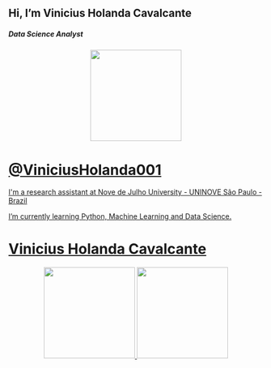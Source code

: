 
<h2> Hi, I’m Vinicius Holanda Cavalcante </h2>
<h5> Data Science Analyst </h5>


<div align="center">
  <a href="https://github.com/viniciusholanda001">
  <img height="180em" src="https://www.uninove.br/logo-uninove.svg"/>
</div>


# @ViniciusHolanda001

I'm a research assistant at Nove de Julho University - UNINOVE
São Paulo - Brazil

I’m currently learning Python, Machine Learning and Data Science.

# Vinicius Holanda Cavalcante
<div align="center">
  <a href="https://github.com/viniciusholanda001">
  <img height="180em" src="https://github-readme-stats.vercel.app/api?username=viniciusHolanda001&show_icons=true&theme=dark&include_all_commits=true&count_private=true"/>
  <img height="180em" src="https://github-readme-stats.vercel.app/api/top-langs/?username=viniciusHolanda001&layout=compact&langs_count=7&theme=dark"/>
</div>
